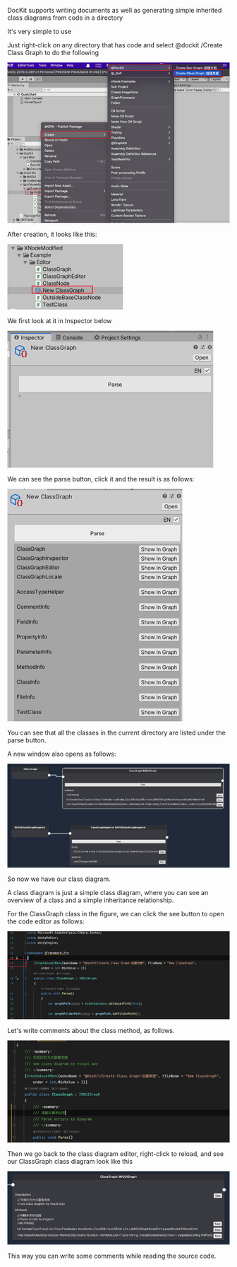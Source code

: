 DocKit supports writing documents as well as generating simple inherited class diagrams from code in a directory

It's very simple to use

Just right-click on any directory that has code and select @dockit /Create Class Graph to do the following

![0.ClassGraph.png](./4.DocKit.ClassGraph/Editor/0.ClassGraph.png)

After creation, it looks like this:

![1.ClassGraph.png](./4.DocKit.ClassGraph/Editor/1.ClassGraph.png)

We first look at it in Inspector below

![1.ClassGraph1_EN.png](./4.DocKit.ClassGraph/Editor/1.ClassGraph1_EN.png)

We can see the parse button, click it and the result is as follows:

![1.ClassGraph2_EN.png](./4.DocKit.ClassGraph/Editor/1.ClassGraph2_EN.png)

You can see that all the classes in the current directory are listed under the parse button.

A new window also opens as follows:

![1.ClassGraph3_EN.png](./4.DocKit.ClassGraph/Editor/1.ClassGraph3_EN.png)

So now we have our class diagram.

A class diagram is just a simple class diagram, where you can see an overview of a class and a simple inheritance relationship.

For the ClassGraph class in the figure, we can click the see button to open the code editor as follows:

![1.ClassGraph4.png](./4.DocKit.ClassGraph/Editor/1.ClassGraph4.png)

Let's write comments about the class method, as follows.

![1.ClassGraph5.png](./4.DocKit.ClassGraph/Editor/1.ClassGraph5.png)

Then we go back to the class diagram editor, right-click to reload, and see our ClassGraph class diagram look like this

![1.ClassGraph6_EN.png](./4.DocKit.ClassGraph/Editor/1.ClassGraph6_EN.png)

This way you can write some comments while reading the source code.

